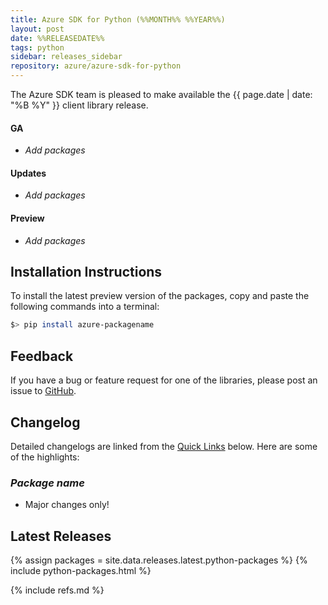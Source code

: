 ```yaml
---
title: Azure SDK for Python (%%MONTH%% %%YEAR%%)
layout: post
date: %%RELEASEDATE%%
tags: python
sidebar: releases_sidebar
repository: azure/azure-sdk-for-python
---
```


The Azure SDK team is pleased to make available the {{ page.date | date: "%B %Y" }} client library release.

#### GA

- _Add packages_

#### Updates

- _Add packages_

#### Preview

- _Add packages_

## Installation Instructions

To install the latest preview version of the packages, copy and paste the following commands into a terminal:

```bash
$> pip install azure-packagename
```

## Feedback

If you have a bug or feature request for one of the libraries, please post an issue to [GitHub](https://github.com/azure/azure-sdk-for-python/issues).

## Changelog

Detailed changelogs are linked from the [Quick Links](#quick-links) below. Here are some of the highlights:

### _Package name_

- Major changes only!

## Latest Releases

{% assign packages = site.data.releases.latest.python-packages %}
{% include python-packages.html %}

{% include refs.md %}

